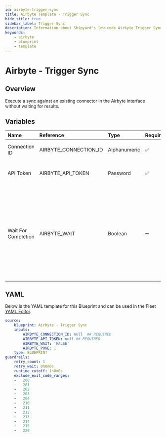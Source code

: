 ```yaml
---
id: airbyte-trigger-sync
title: Airbyte Template - Trigger Sync
hide_title: true
sidebar_label: Trigger Sync
description: Information about Shipyard's low-code Airbyte Trigger Sync blueprint. Execute a sync against an existing connector in the Airbyte interface without waiting for results. 
keywords:
    - airbyte
    - blueprint
    - template
---
```


# Airbyte - Trigger Sync

## Overview
Execute a sync against an existing connector in the Airbyte interface without waiting for results.

## Variables

| Name | Reference | Type | Required | Default | Options | Description |
|:-----|:----------|:-----|:---------|:--------|:--------|:------------|
| Connection ID | AIRBYTE_CONNECTION_ID  | Alphanumeric |:white_check_mark: | - | - | The ID of the sync to trigger |
| API Token | AIRBYTE_API_TOKEN  | Password |:white_check_mark: | - | - | The API token generated by Airbyte |
| Wait For Completion | AIRBYTE_WAIT  | Boolean |:heavy_minus_sign: | `FALSE` | - | Enable if you want the vessel to wait until the sync job is successfully completed. Otherwise, the vessel will only initiate the sync job without waiting |


## YAML
Below is the YAML template for this Blueprint and can be used in the Fleet [YAML Editor](../../reference/fleets/yaml-editor.md).
```yaml
source:
    blueprint: Airbyte - Trigger Sync
    inputs:
        AIRBYTE_CONNECTION_ID: null  ## REQUIRED
        AIRBYTE_API_TOKEN: null ## REQUIRED
        AIRBYTE_WAIT: 'FALSE'
        AIRBYTE_POKE: 1
    type: BLUEPRINT
guardrails:
    retry_count: 1
    retry_wait: 0h0m0s
    runtime_cutoff: 1h0m0s
    exclude_exit_code_ranges:
    -   200
    -   201
    -   202
    -   203
    -   204
    -   210
    -   211
    -   212
    -   213
    -   214
    -   215
    -   220

```
